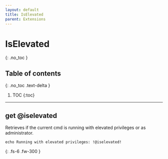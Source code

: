 ```yaml
---
layout: default
title: IsElevated
parent: Extensions
---
```


# IsElevated
{: .no_toc }

## Table of contents
{: .no_toc .text-delta }

1. TOC
{:toc}

---

## get @iselevated

Retrieves if the current cmd is running with elevated privileges or as administrator.

```
echo Running with elevated privileges: !@iselevated!
```

{: .fs-6 .fw-300 }
